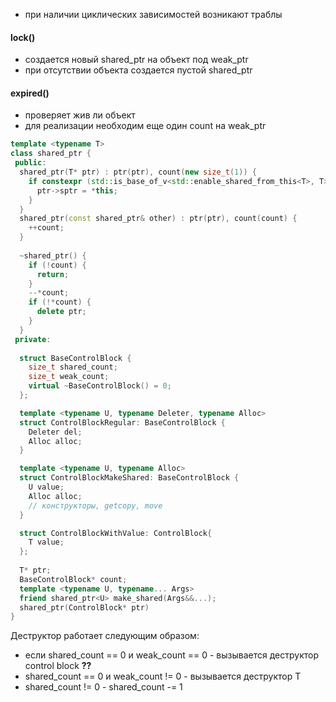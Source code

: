 - при наличии циклических зависимостей возникают траблы

#### lock()
- создается новый shared_ptr на объект под weak_ptr
- при отсутствии объекта создается пустой shared_ptr
#### expired()
- проверяет жив ли объект
- для реализации необходим еще один count на weak_ptr

```c++
template <typename T>
class shared_ptr {
 public:
  shared_ptr(T* ptr) : ptr(ptr), count(new size_t(1)) {
    if constexpr (std::is_base_of_v<std::enable_shared_from_this<T>, T>) {
	  ptr->sptr = *this;
	}
  }
  shared_ptr(const shared_ptr& other) : ptr(ptr), count(count) {
    ++count;
  }
  
  ~shared_ptr() {
    if (!count) {
      return;
    }
    --*count;
    if (!*count) {
      delete ptr;
    }
  }
 private:
   
  struct BaseControlBlock {
    size_t shared_count;
    size_t weak_count;
    virtual ~BaseControlBlock() = 0;
  };

  template <typename U, typename Deleter, typename Alloc>
  struct ControlBlockRegular: BaseControlBlock {
    Deleter del;
    Alloc alloc;
  }

  template <typename U, typename Alloc>
  struct ControlBlockMakeShared: BaseControlBlock {
    U value;
    Alloc alloc;
    // конструкторы, getcopy, move
  }

  struct ControlBlockWithValue: ControlBlock{
    T value;
  };
  
  T* ptr;
  BaseControlBlock* count;
  template <typename U, typename... Args>
  friend shared_ptr<U> make_shared(Args&&...);
  shared_ptr(ControlBlock* ptr)
}

```

Деструктор работает следующим образом:
- если shared_count == 0 и weak_count == 0 - вызывается деструктор control block **??**
- shared_count == 0 и weak_count != 0 - вызывается деструктор T
- shared_count != 0 - shared_count -= 1
